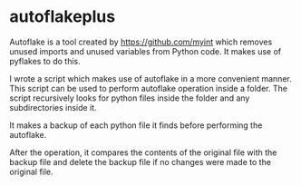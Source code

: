 # autoflakeplus

Autoflake is a tool created by https://github.com/myint which removes unused imports and unused variables from Python code. It makes use of pyflakes to do this.

I wrote a script which makes use of autoflake in a more convenient manner. This script can be used to perform autoflake operation inside a folder. The script recursively looks for python files inside the folder and any subdirectories inside it. 

It makes a backup of each python file it finds before performing the autoflake. 

After the operation, it compares the contents of the original file with the backup file and delete the backup file if no changes were made to the original file.


